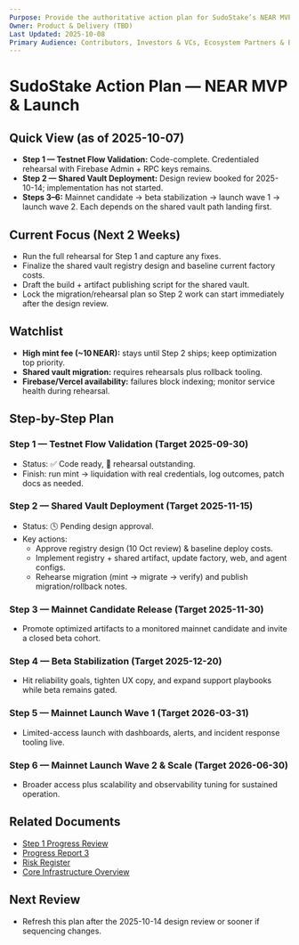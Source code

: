 ```yaml
---
Purpose: Provide the authoritative action plan for SudoStake’s NEAR MVP and launch.
Owner: Product & Delivery (TBD)
Last Updated: 2025-10-08
Primary Audience: Contributors, Investors & VCs, Ecosystem Partners & Builders
---
```


# SudoStake Action Plan — NEAR MVP & Launch

## Quick View (as of 2025-10-07)
- **Step 1 — Testnet Flow Validation:** Code-complete. Credentialed rehearsal with Firebase Admin + RPC keys remains.
- **Step 2 — Shared Vault Deployment:** Design review booked for 2025-10-14; implementation has not started.
- **Steps 3–6:** Mainnet candidate → beta stabilization → launch wave 1 → launch wave 2. Each depends on the shared vault path landing first.

## Current Focus (Next 2 Weeks)
- Run the full rehearsal for Step 1 and capture any fixes.
- Finalize the shared vault registry design and baseline current factory costs.
- Draft the build + artifact publishing script for the shared vault.
- Lock the migration/rehearsal plan so Step 2 work can start immediately after the design review.

## Watchlist
- **High mint fee (~10 NEAR):** stays until Step 2 ships; keep optimization top priority.
- **Shared vault migration:** requires rehearsals plus rollback tooling.
- **Firebase/Vercel availability:** failures block indexing; monitor service health during rehearsal.

## Step-by-Step Plan

### Step 1 — Testnet Flow Validation (Target 2025-09-30)
- Status: ✅ Code ready, 🔄 rehearsal outstanding.
- Finish: run mint → liquidation with real credentials, log outcomes, patch docs as needed.

### Step 2 — Shared Vault Deployment (Target 2025-11-15)
- Status: 🕓 Pending design approval.
- Key actions:
  - Approve registry design (10 Oct review) & baseline deploy costs.
  - Implement registry + shared artifact, update factory, web, and agent configs.
  - Rehearse migration (mint → migrate → verify) and publish migration/rollback notes.

### Step 3 — Mainnet Candidate Release (Target 2025-11-30)
- Promote optimized artifacts to a monitored mainnet candidate and invite a closed beta cohort.

### Step 4 — Beta Stabilization (Target 2025-12-20)
- Hit reliability goals, tighten UX copy, and expand support playbooks while beta remains gated.

### Step 5 — Mainnet Launch Wave 1 (Target 2026-03-31)
- Limited-access launch with dashboards, alerts, and incident response tooling live.

### Step 6 — Mainnet Launch Wave 2 & Scale (Target 2026-06-30)
- Broader access plus scalability and observability tuning for sustained operation.

## Related Documents
- [Step 1 Progress Review](./sudostake-m1-progress.md)
- [Progress Report 3](./progress-report-3.md)
- [Risk Register](./sudostake-risk-register.md)
- [Core Infrastructure Overview](../systems/sudostake-core-infra-on-near.md)

## Next Review
- Refresh this plan after the 2025-10-14 design review or sooner if sequencing changes.
